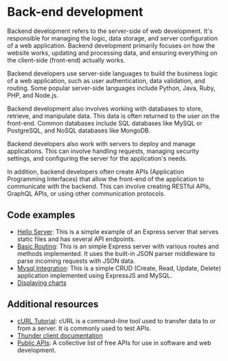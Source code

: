 # Back-end development

Backend development refers to the server-side of web development. It's responsible for managing the logic, data storage, and server configuration of a web application. Backend development primarily focuses on how the website works, updating and processing data, and ensuring everything on the client-side (front-end) actually works.

Backend developers use server-side languages to build the business logic of a web application, such as user authentication, data validation, and routing. Some popular server-side languages include Python, Java, Ruby, PHP, and Node.js.

Backend development also involves working with databases to store, retrieve, and manipulate data. This data is often returned to the user on the front-end. Common databases include SQL databases like MySQL or PostgreSQL, and NoSQL databases like MongoDB.

Backend developers also work with servers to deploy and manage applications. This can involve handling requests, managing security settings, and configuring the server for the application's needs.

In addition, backend developers often create APIs (Application Programming Interfaces) that allow the front-end of the application to communicate with the backend. This can involve creating RESTful APIs, GraphQL APIs, or using other communication protocols.

## Code examples

*   [Hello Server](./node_projects/hello_server/Readme.md): This is a simple example of an Express server that serves static files and has several API endpoints. 
*   [Basic Routing](./node_projects/basic_routing/Readme.md): This is an simple Express server with various routes and methods implemented. It uses the built-in JSON parser middleware to parse incoming requests with JSON data.
*   [Mysql Integration](./node_projects/mysql_usecases/Readme.md): This is a simple CRUD (Create, Read, Update, Delete) application implemented using ExpressJS and MySQL.
*   [Displaying charts](./node_projects/hello_charts/Readme.md)

## Additional resources

*   [cURL Tutorial](cURL_tutorial/Readme.md): cURL is a command-line tool used to transfer data to or from a server. It is commonly used to test APIs.
*   [Thunder client documentation](https://medium.com/thunderclient/thunder-client-cli-a-new-way-to-test-apis-inside-vscode-d91eb5c71d8e)
*   [Public APIs](https://github.com/public-apis/public-apis): A collective list of free APIs for use in software and web development.

